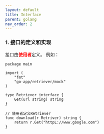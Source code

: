 ```yaml
---
layout: default
title: Interface
parent: golang
nav_order: 2
---
```


### 1. 接口的定义和实现
接口由<span style="color:red">**使用者**</span>定义。
例如：
```golang
package main

import (
	"fmt"
	"go-app/retriever/mock"
)

type Retriever interface {
	Get(url string) string
}

// 使用者定义Retriever
func download(r Retriver) string {
	return r.Get("httpL://www.google.com")
}
```
